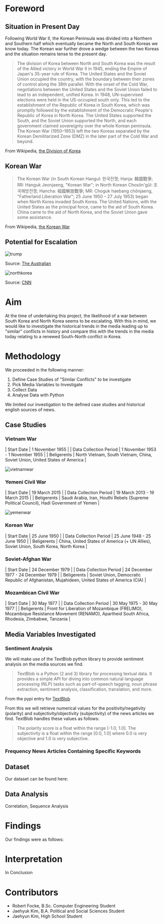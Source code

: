 # Foreword

## Situation in Present Day

Following World War II, the Korean Peninsula was divided into a Northern and Southern half which eventually became the North and South Koreas we know today. The Korean war further drove a wedge between the two Koreas and the situation remains tense to the present day.

> The division of Korea between North and South Korea was the result of the Allied victory in World War II in 1945, ending the Empire of Japan's 35-year rule of Korea. The United States and the Soviet Union occupied the country, with the boundary between their zones of control along the 38th parallel. With the onset of the Cold War, negotiations between the United States and the Soviet Union failed to lead to an independent, unified Korea. In 1948, UN-supervised elections were held in the US-occupied south only. This led to the establishment of the Republic of Korea in South Korea, which was promptly followed by the establishment of the Democratic People's Republic of Korea in North Korea. The United States supported the South, and the Soviet Union supported the North, and each government claimed sovereignty over the whole Korean peninsula. The Korean War (1950–1953) left the two Koreas separated by the Korean Demilitarized Zone (DMZ) in the later part of the Cold War and beyond.

From Wikipedia, [the Division of Korea](https://en.wikipedia.org/wiki/Division_of_Korea)

## Korean War

> The Korean War (in South Korean Hangul: 한국전쟁; Hanja: 韓國戰爭; RR: Hanguk Jeonjaeng, "Korean War"; in North Korean Chosŏn'gŭl: 조국해방전쟁; Hancha: 祖國解放戰爭; MR: Choguk haebang chǒnjaeng, "Fatherland Liberation War"; 25 June 1950 – 27 July 1953) began when North Korea invaded South Korea. The United Nations, with the United States as the principal force, came to the aid of South Korea. China came to the aid of North Korea, and the Soviet Union gave some assistance.

From Wikipedia, [the Korean War](https://en.wikipedia.org/wiki/Korean_War)

## Potential for Escalation

![trump](http://i.imgur.com/Q1xzzj4.png "Trump North Korea")

Source: [The Australian](http://www.theaustralian.com.au/news/world/the-times/trump-tells-senator-he-is-prepared-to-go-to-war-over-north-korea/news-story/ef6283a4a11717820f1f9548ed43d5d9)

![northkorea](http://i.imgur.com/6chVdBJ.png "North Korea Missile Test")

Source: [CNN](http://edition.cnn.com/2017/07/31/asia/north-korea-missile-test-catchup/index.html)

# Aim

At the time of undertaking this project, the likelihood of a war between South Korea and North Korea seems to be escalating. With this in mind, we would like to investigate the historical trends in the media leading up to "similar" conflicts in history and compare this with the trends in the media today relating to a renewed South-North conflict in Korea.

# Methodology

We proceeded in the following manner:

1. Define Case Studies of "Similar Conflicts" to be investigate
2. Pick Media Variables to Investigate
3. Collect Data
4. Analyse Data with Python 

We limited our investigation to the defined case studies and historical english sources of news.

## Case Studies

### Vietnam War

| Start Date | 1 November 1955 |
| Data Collection Period | 1 November 1953 - 1 November 1955 |
| Beligerents | North Vietnam, South Vietnam, China, Soviet Union, United States of America |

![vietnamwar](http://jackietywls.weebly.com/uploads/1/7/2/7/17279018/7394841_orig.png "Vietnam War")

### Yemeni Civil War

| Start Date | 19 March 2015 |
| Data Collection Period | 19 March 2013 - 19 March 2015 |
| Beligerents | Saudi Arabia, Iran, Houthi Rebels (Supreme Political Council), Hadi Government of Yemen |

![yemenwar](http://static1.businessinsider.com/image/551575796bb3f7470c8e52ec-1190-625/these-maps-show-what-could-happen-next-in-yemen--and-how-it-could-impact-global-politics.jpg "Yemeni Civil War")

### Korean War

| Start Date | 25 June 1950 |
| Data Collection Period | 25 June 1948 - 25 June 1950 |
| Beligerents | China, United States of America (+ UN Allies), Soviet Union, South Korea, North Korea |

### Soviet-Afghan War

| Start Date | 24 December 1979 |
| Data Collection Period | 24 December 1977 - 24 December 1979 |
| Beligerents | Soviet Union, Democratic Republic of Afghanistan, Mujahideen, United States of America (CIA) |

### Mozambican Civil War

| Start Date | 30 May 1977 |
| Data Collection Period | 30 May 1975 - 30 May 1977 |
| Beligerents | Front for Liberation of Mozambique (FRELIMO), Mozambique Resistance Movement (RENAMO), Apartheid South Africa, Rhodesia, Zimbabwe, Tanzania |

## Media Variables Investigated

### Sentiment Analysis

We will make use of the TextBlob python library to provide sentiment analysis on the media sources we find.

> TextBlob is a Python (2 and 3) library for processing textual data. It provides a simple API for diving into common natural language processing (NLP) tasks such as part-of-speech tagging, noun phrase extraction, sentiment analysis, classification, translation, and more.

From the pypi entry for [TextBlob](https://pypi.python.org/pypi/textblob)

From this we will retrieve numerical values for the positivity/negativity (polarity) and subjectivity/objectivity (subjectivity) of the news articles we find. TextBlob handles these values as follows:

> The polarity score is a float within the range \[-1.0, 1.0\]. The subjectivity is a float within the range \[0.0, 1.0\] where 0.0 is very objective and 1.0 is very subjective.

### Frequency News Articles Containing Specific Keywords

## Dataset

Our dataset can be found here:

## Data Analysis

Correlation, Sequence Analysis

# Findings

Our findings were as follows:

# Interpretation

In Conclusion

# Contributors

- Robert Focke, B.Sc. Computer Engineering Student
- Jaehyuk Kim, B.A. Political and Social Sciences Student
- Jaehyun Kim, High School Student
